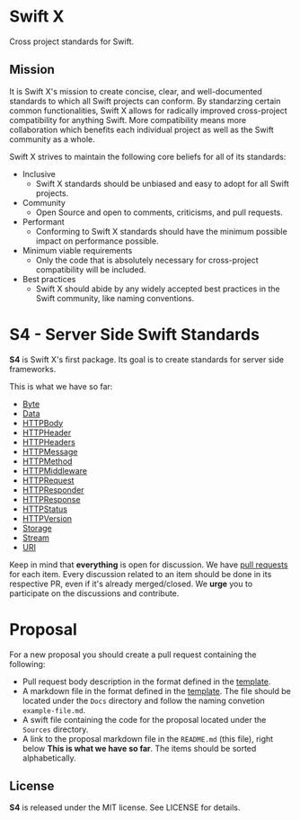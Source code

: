 # Swift X

Cross project standards for Swift.

## Mission

It is Swift X's mission to create concise, clear, and well-documented standards to which all Swift projects can conform. By standarzing certain common functionalities, Swift X allows for radically improved cross-project compatibility for anything Swift. More compatibility means more collaboration which benefits each individual project as well as the Swift community as a whole.

Swift X strives to maintain the following core beliefs for all of its standards:
- Inclusive
    - Swift X standards should be unbiased and easy to adopt for all Swift projects.
- Community
    - Open Source and open to comments, criticisms, and pull requests.
- Performant
    - Conforming to Swift X standards should have the minimum possible impact on performance possible.
- Minimum viable requirements
    - Only the code that is absolutely necessary for cross-project compatibility will be included.
- Best practices
    - Swift X should abide by any widely accepted best practices in the Swift community, like naming conventions.

# S4 - Server Side Swift Standards

**S4** is Swift X's first package. Its goal is to create standards for server side frameworks.

This is what we have so far:

- [Byte](Docs/byte.md)
- [Data](Docs/data.md)
- [HTTPBody](Docs/http-body.md)
- [HTTPHeader](Docs/http-header.md)
- [HTTPHeaders](Docs/http-headers.md)
- [HTTPMessage](Docs/http-message.md)
- [HTTPMethod](Docs/http-method.md)
- [HTTPMiddleware](Docs/http-middleware.md)
- [HTTPRequest](Docs/http-request.md)
- [HTTPResponder](Docs/http-responder.md)
- [HTTPResponse](Docs/http-response.md)
- [HTTPStatus](Docs/http-status.md)
- [HTTPVersion](Docs/http-version.md)
- [Storage](Docs/storage.md)
- [Stream](Docs/stream.md)
- [URI](Docs/uri.md)

Keep in mind that **everything** is open for discussion. We have [pull requests](https://github.com/swift-x/s4/pulls) for each item. Every discussion related to an item should be done in its respective PR, even if it's already merged/closed. We **urge** you to participate on the discussions and contribute.

# Proposal

For a new proposal you should create a pull request containing the following:

- Pull request body description in the format defined in the [template](template.md).
- A markdown file in the format defined in the [template](template.md). The file should be located under the `Docs` directory and follow the naming convetion `example-file.md`.
- A swift file containing the code for the proposal located under the `Sources` directory.
- A link to the proposal markdown file in the `README.md` (this file), right below **This is what we have so far**. The items should be sorted alphabetically.

License
-------

**S4** is released under the MIT license. See LICENSE for details.
